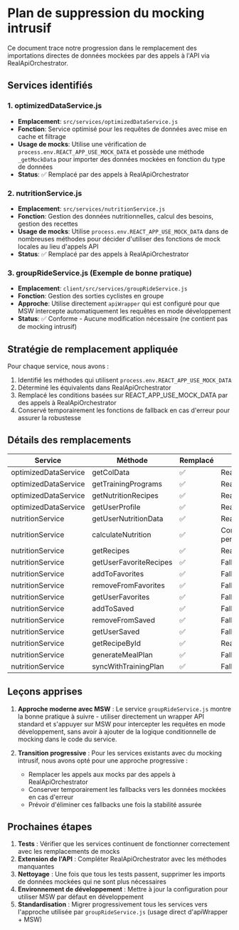 # Plan de suppression du mocking intrusif

Ce document trace notre progression dans le remplacement des importations directes de données mockées par des appels à l'API via RealApiOrchestrator.

## Services identifiés

### 1. optimizedDataService.js

- **Emplacement**: `src/services/optimizedDataService.js`
- **Fonction**: Service optimisé pour les requêtes de données avec mise en cache et filtrage
- **Usage de mocks**: Utilise une vérification de `process.env.REACT_APP_USE_MOCK_DATA` et possède une méthode `_getMockData` pour importer des données mockées en fonction du type de données
- **Status**: ✅ Remplacé par des appels à RealApiOrchestrator

### 2. nutritionService.js

- **Emplacement**: `src/services/nutritionService.js`
- **Fonction**: Gestion des données nutritionnelles, calcul des besoins, gestion des recettes
- **Usage de mocks**: Utilise `process.env.REACT_APP_USE_MOCK_DATA` dans de nombreuses méthodes pour décider d'utiliser des fonctions de mock locales au lieu d'appels API
- **Status**: ✅ Remplacé par des appels à RealApiOrchestrator

### 3. groupRideService.js (Exemple de bonne pratique)

- **Emplacement**: `client/src/services/groupRideService.js`
- **Fonction**: Gestion des sorties cyclistes en groupe
- **Approche**: Utilise directement `apiWrapper` qui est configuré pour que MSW intercepte automatiquement les requêtes en mode développement
- **Status**: ✅ Conforme - Aucune modification nécessaire (ne contient pas de mocking intrusif)

## Stratégie de remplacement appliquée

Pour chaque service, nous avons :

1. Identifié les méthodes qui utilisent `process.env.REACT_APP_USE_MOCK_DATA`
2. Déterminé les équivalents dans RealApiOrchestrator
3. Remplacé les conditions basées sur REACT_APP_USE_MOCK_DATA par des appels à RealApiOrchestrator
4. Conservé temporairement les fonctions de fallback en cas d'erreur pour assurer la robustesse

## Détails des remplacements

| Service | Méthode | Remplacé | Équivalent RealApiOrchestrator |
|---------|---------|----------|---------------------------------|
| optimizedDataService | getColData | ✅ | RealApiOrchestrator.getColById ou getAllCols |
| optimizedDataService | getTrainingPrograms | ✅ | RealApiOrchestratorPart2.getUserTrainingPlans |
| optimizedDataService | getNutritionRecipes | ✅ | RealApiOrchestratorPart2.getNutritionRecipes |
| optimizedDataService | getUserProfile | ✅ | RealApiOrchestrator.getUserProfile |
| nutritionService | getUserNutritionData | ✅ | RealApiOrchestratorPart2.getUserNutritionPlan |
| nutritionService | calculateNutrition | ✅ | Conservé calcul local (opération sans données persistantes) |
| nutritionService | getRecipes | ✅ | RealApiOrchestratorPart2.getNutritionRecipes |
| nutritionService | getUserFavoriteRecipes | ✅ | Fallback vers mock (API à étendre) |
| nutritionService | addToFavorites | ✅ | Fallback vers mock (API à étendre) |
| nutritionService | removeFromFavorites | ✅ | Fallback vers mock (API à étendre) |
| nutritionService | getUserFavorites | ✅ | Fallback vers mock (API à étendre) |
| nutritionService | addToSaved | ✅ | Fallback vers mock (API à étendre) |
| nutritionService | removeFromSaved | ✅ | Fallback vers mock (API à étendre) |
| nutritionService | getUserSaved | ✅ | Fallback vers mock (API à étendre) |
| nutritionService | getRecipeById | ✅ | RealApiOrchestratorPart2.getNutritionRecipe |
| nutritionService | generateMealPlan | ✅ | Fallback vers mock (API à étendre) |
| nutritionService | syncWithTrainingPlan | ✅ | Fallback vers mock (API à étendre) |

## Leçons apprises

1. **Approche moderne avec MSW** : Le service `groupRideService.js` montre la bonne pratique à suivre - utiliser directement un wrapper API standard et s'appuyer sur MSW pour intercepter les requêtes en mode développement, sans avoir à ajouter de la logique conditionnelle de mocking dans le code du service.

2. **Transition progressive** : Pour les services existants avec du mocking intrusif, nous avons opté pour une approche progressive :
   - Remplacer les appels aux mocks par des appels à RealApiOrchestrator
   - Conserver temporairement les fallbacks vers les données mockées en cas d'erreur
   - Prévoir d'éliminer ces fallbacks une fois la stabilité assurée

## Prochaines étapes

1. **Tests** : Vérifier que les services continuent de fonctionner correctement avec les remplacements de mocks
2. **Extension de l'API** : Compléter RealApiOrchestrator avec les méthodes manquantes
3. **Nettoyage** : Une fois que tous les tests passent, supprimer les imports de données mockées qui ne sont plus nécessaires
4. **Environnement de développement** : Mettre à jour la configuration pour utiliser MSW par défaut en développement
5. **Standardisation** : Migrer progressivement tous les services vers l'approche utilisée par `groupRideService.js` (usage direct d'apiWrapper + MSW)
